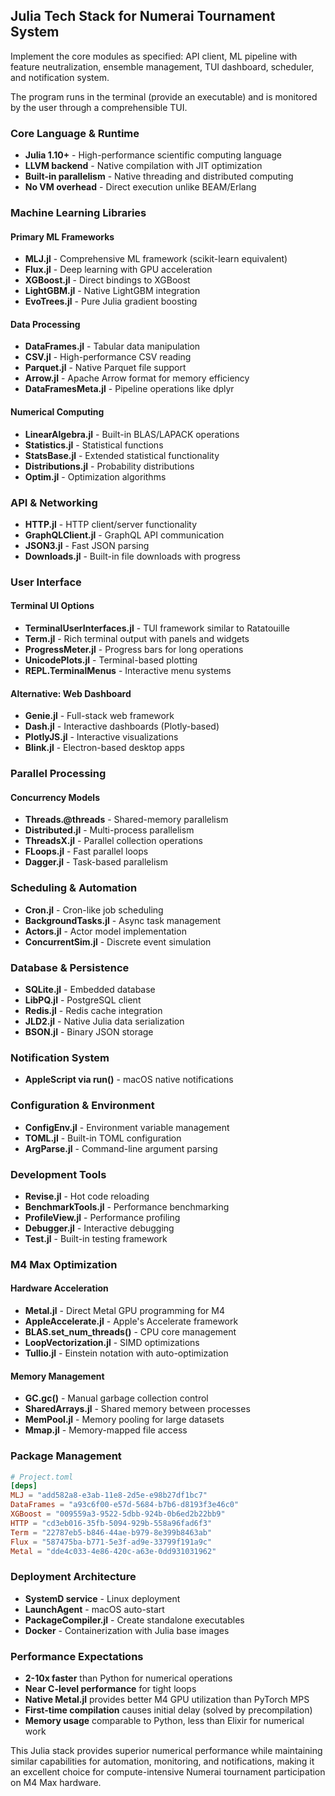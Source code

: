## Julia Tech Stack for Numerai Tournament System

Implement the core modules as specified: API client, ML pipeline with feature neutralization, ensemble management, TUI dashboard, scheduler, and notification system.

The program runs in the terminal (provide an executable) and is monitored by the user through a comprehensible TUI.

### **Core Language & Runtime**
- **Julia 1.10+** - High-performance scientific computing language
- **LLVM backend** - Native compilation with JIT optimization
- **Built-in parallelism** - Native threading and distributed computing
- **No VM overhead** - Direct execution unlike BEAM/Erlang

### **Machine Learning Libraries**

#### **Primary ML Frameworks**
- **MLJ.jl** - Comprehensive ML framework (scikit-learn equivalent)
- **Flux.jl** - Deep learning with GPU acceleration
- **XGBoost.jl** - Direct bindings to XGBoost
- **LightGBM.jl** - Native LightGBM integration
- **EvoTrees.jl** - Pure Julia gradient boosting

#### **Data Processing**
- **DataFrames.jl** - Tabular data manipulation
- **CSV.jl** - High-performance CSV reading
- **Parquet.jl** - Native Parquet file support
- **Arrow.jl** - Apache Arrow format for memory efficiency
- **DataFramesMeta.jl** - Pipeline operations like dplyr

#### **Numerical Computing**
- **LinearAlgebra.jl** - Built-in BLAS/LAPACK operations
- **Statistics.jl** - Statistical functions
- **StatsBase.jl** - Extended statistical functionality
- **Distributions.jl** - Probability distributions
- **Optim.jl** - Optimization algorithms

### **API & Networking**
- **HTTP.jl** - HTTP client/server functionality
- **GraphQLClient.jl** - GraphQL API communication
- **JSON3.jl** - Fast JSON parsing
- **Downloads.jl** - Built-in file downloads with progress

### **User Interface**

#### **Terminal UI Options**
- **TerminalUserInterfaces.jl** - TUI framework similar to Ratatouille
- **Term.jl** - Rich terminal output with panels and widgets
- **ProgressMeter.jl** - Progress bars for long operations
- **UnicodePlots.jl** - Terminal-based plotting
- **REPL.TerminalMenus** - Interactive menu systems

#### **Alternative: Web Dashboard**
- **Genie.jl** - Full-stack web framework
- **Dash.jl** - Interactive dashboards (Plotly-based)
- **PlotlyJS.jl** - Interactive visualizations
- **Blink.jl** - Electron-based desktop apps

### **Parallel Processing**

#### **Concurrency Models**
- **Threads.@threads** - Shared-memory parallelism
- **Distributed.jl** - Multi-process parallelism
- **ThreadsX.jl** - Parallel collection operations
- **FLoops.jl** - Fast parallel loops
- **Dagger.jl** - Task-based parallelism

### **Scheduling & Automation**
- **Cron.jl** - Cron-like job scheduling
- **BackgroundTasks.jl** - Async task management
- **Actors.jl** - Actor model implementation
- **ConcurrentSim.jl** - Discrete event simulation

### **Database & Persistence**
- **SQLite.jl** - Embedded database
- **LibPQ.jl** - PostgreSQL client
- **Redis.jl** - Redis cache integration
- **JLD2.jl** - Native Julia data serialization
- **BSON.jl** - Binary JSON storage

### **Notification System**
- **AppleScript via run()** - macOS native notifications

### **Configuration & Environment**
- **ConfigEnv.jl** - Environment variable management
- **TOML.jl** - Built-in TOML configuration
- **ArgParse.jl** - Command-line argument parsing

### **Development Tools**
- **Revise.jl** - Hot code reloading
- **BenchmarkTools.jl** - Performance benchmarking
- **ProfileView.jl** - Performance profiling
- **Debugger.jl** - Interactive debugging
- **Test.jl** - Built-in testing framework

### **M4 Max Optimization**

#### **Hardware Acceleration**
- **Metal.jl** - Direct Metal GPU programming for M4
- **AppleAccelerate.jl** - Apple's Accelerate framework
- **BLAS.set_num_threads()** - CPU core management
- **LoopVectorization.jl** - SIMD optimizations
- **Tullio.jl** - Einstein notation with auto-optimization

#### **Memory Management**
- **GC.gc()** - Manual garbage collection control
- **SharedArrays.jl** - Shared memory between processes
- **MemPool.jl** - Memory pooling for large datasets
- **Mmap.jl** - Memory-mapped file access


### **Package Management**
```toml
# Project.toml
[deps]
MLJ = "add582a8-e3ab-11e8-2d5e-e98b27df1bc7"
DataFrames = "a93c6f00-e57d-5684-b7b6-d8193f3e46c0"
XGBoost = "009559a3-9522-5dbb-924b-0b6ed2b22bb9"
HTTP = "cd3eb016-35fb-5094-929b-558a96fad6f3"
Term = "22787eb5-b846-44ae-b979-8e399b8463ab"
Flux = "587475ba-b771-5e3f-ad9e-33799f191a9c"
Metal = "dde4c033-4e86-420c-a63e-0dd931031962"
```

### **Deployment Architecture**
- **SystemD service** - Linux deployment
- **LaunchAgent** - macOS auto-start
- **PackageCompiler.jl** - Create standalone executables
- **Docker** - Containerization with Julia base images

### **Performance Expectations**
- **2-10x faster** than Python for numerical operations
- **Near C-level performance** for tight loops
- **Native Metal.jl** provides better M4 GPU utilization than PyTorch MPS
- **First-time compilation** causes initial delay (solved by precompilation)
- **Memory usage** comparable to Python, less than Elixir for numerical work

This Julia stack provides superior numerical performance while maintaining similar capabilities for automation, monitoring, and notifications, making it an excellent choice for compute-intensive Numerai tournament participation on M4 Max hardware.
